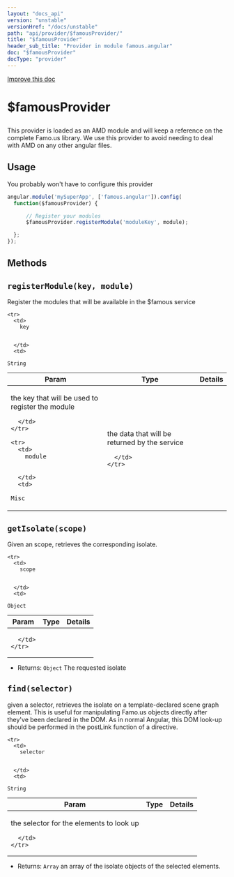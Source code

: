 ```yaml
---
layout: "docs_api"
version: "unstable"
versionHref: "/docs/unstable"
path: "api/provider/$famousProvider/"
title: "$famousProvider"
header_sub_title: "Provider in module famous.angular"
doc: "$famousProvider"
docType: "provider"
---
```


<div class="improve-docs">
  <a href='https://github.com/Famous/famous-angular/edit/master/src/scripts/services/famous.js#L52'>
    Improve this doc
  </a>
</div>




<h1 class="api-title">

  $famousProvider



</h1>





This provider is loaded as an AMD module and will keep a reference on the complete Famo.us library.
We use this provider to avoid needing to deal with AMD on any other angular files.









## Usage
You probably won't have to configure this provider

```js
angular.module('mySuperApp', ['famous.angular']).config(
  function($famousProvider) {

      // Register your modules
      $famousProvider.registerModule('moduleKey', module);

  };
});
```


  

  
## Methods

<div id="registerModule"></div>
<h2>
  <code>registerModule(key, module)</code>

</h2>

Register the modules that will be available in the $famous service



<table class="table" style="margin:0;">
  <thead>
    <tr>
      <th>Param</th>
      <th>Type</th>
      <th>Details</th>
    </tr>
  </thead>
  <tbody>
    
    <tr>
      <td>
        key
        
        
      </td>
      <td>
        
  <code>String</code>
      </td>
      <td>
        <p>the key that will be used to register the module</p>

        
      </td>
    </tr>
    
    <tr>
      <td>
        module
        
        
      </td>
      <td>
        
  <code>Misc</code>
      </td>
      <td>
        <p>the data that will be returned by the service</p>

        
      </td>
    </tr>
    
  </tbody>
</table>









<div id="getIsolate"></div>
<h2>
  <code>getIsolate(scope)</code>

</h2>

Given an scope, retrieves the corresponding isolate.



<table class="table" style="margin:0;">
  <thead>
    <tr>
      <th>Param</th>
      <th>Type</th>
      <th>Details</th>
    </tr>
  </thead>
  <tbody>
    
    <tr>
      <td>
        scope
        
        
      </td>
      <td>
        
  <code>Object</code>
      </td>
      <td>
        
        
      </td>
    </tr>
    
  </tbody>
</table>






* Returns: 
  <code>Object</code> The requested isolate




<div id="find"></div>
<h2>
  <code>find(selector)</code>

</h2>

given a selector, retrieves
the isolate on a template-declared scene graph element.  This is useful
for manipulating Famo.us objects directly after they've been declared in the DOM.
As in normal Angular, this DOM look-up should be performed in the postLink function
of a directive.



<table class="table" style="margin:0;">
  <thead>
    <tr>
      <th>Param</th>
      <th>Type</th>
      <th>Details</th>
    </tr>
  </thead>
  <tbody>
    
    <tr>
      <td>
        selector
        
        
      </td>
      <td>
        
  <code>String</code>
      </td>
      <td>
        <p>the selector for the elements to look up</p>

        
      </td>
    </tr>
    
  </tbody>
</table>






* Returns: 
  <code>Array</code> an array of the isolate objects of the selected elements.



  
  







